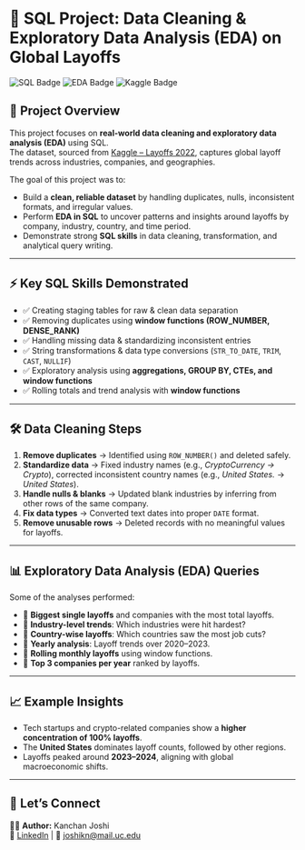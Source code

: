 # 🚀 SQL Project: Data Cleaning & Exploratory Data Analysis (EDA) on Global Layoffs  

![SQL Badge](https://img.shields.io/badge/SQL-Data--Cleaning-blue) ![EDA Badge](https://img.shields.io/badge/EDA-Exploratory--Analysis-orange) ![Kaggle Badge](https://img.shields.io/badge/Dataset-Kaggle-green)  

## 📌 Project Overview  
This project focuses on **real-world data cleaning and exploratory data analysis (EDA)** using SQL.  
The dataset, sourced from [Kaggle – Layoffs 2022](https://www.kaggle.com/datasets/swaptr/layoffs-2022), captures global layoff trends across industries, companies, and geographies.  

The goal of this project was to:  
- Build a **clean, reliable dataset** by handling duplicates, nulls, inconsistent formats, and irregular values.  
- Perform **EDA in SQL** to uncover patterns and insights around layoffs by company, industry, country, and time period.  
- Demonstrate strong **SQL skills** in data cleaning, transformation, and analytical query writing.  

---

## ⚡ Key SQL Skills Demonstrated  
- ✅ Creating staging tables for raw & clean data separation  
- ✅ Removing duplicates using **window functions (ROW_NUMBER, DENSE_RANK)**  
- ✅ Handling missing data & standardizing inconsistent entries  
- ✅ String transformations & data type conversions (`STR_TO_DATE`, `TRIM`, `CAST`, `NULLIF`)  
- ✅ Exploratory analysis using **aggregations, GROUP BY, CTEs, and window functions**  
- ✅ Rolling totals and trend analysis with **window functions**  

---

## 🛠️ Data Cleaning Steps  
1. **Remove duplicates** → Identified using `ROW_NUMBER()` and deleted safely.  
2. **Standardize data** → Fixed industry names (e.g., *CryptoCurrency → Crypto*), corrected inconsistent country names (e.g., *United States.* → *United States*).  
3. **Handle nulls & blanks** → Updated blank industries by inferring from other rows of the same company.  
4. **Fix data types** → Converted text dates into proper `DATE` format.  
5. **Remove unusable rows** → Deleted records with no meaningful values for layoffs.  

---

## 📊 Exploratory Data Analysis (EDA) Queries  
Some of the analyses performed:  
- 🔹 **Biggest single layoffs** and companies with the most total layoffs.  
- 🔹 **Industry-level trends**: Which industries were hit hardest?  
- 🔹 **Country-wise layoffs**: Which countries saw the most job cuts?  
- 🔹 **Yearly analysis**: Layoff trends over 2020–2023.  
- 🔹 **Rolling monthly layoffs** using window functions.  
- 🔹 **Top 3 companies per year** ranked by layoffs.  

---

## 📈 Example Insights  
- Tech startups and crypto-related companies show a **higher concentration of 100% layoffs**.  
- The **United States** dominates layoff counts, followed by other regions.  
- Layoffs peaked around **2023–2024**, aligning with global macroeconomic shifts.  

---
## 🤝 Let’s Connect  
👩‍💻 **Author:** Kanchan Joshi  
🔗 [LinkedIn](https://www.linkedin.com/in/kanchan101/) | 📧 joshikn@mail.uc.edu
